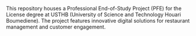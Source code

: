 This repository houses a Professional End-of-Study Project (PFE) for the License degree at USTHB (University of Science and Technology Houari Boumediene). The project features innovative digital solutions for restaurant management and customer engagement.
